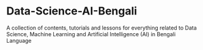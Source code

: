 # Data-Science-AI-Bengali
A collection of contents, tutorials and lessons for everything related to Data Science, Machine Learning and Artificial Intelligence (AI) in Bengali Language
